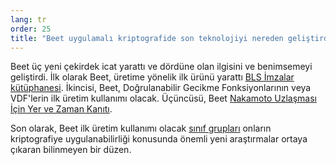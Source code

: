```yaml
---
lang: tr
order: 25
title: "Beet uygulamalı kriptografide son teknolojiyi nereden geliştirdi?"
---
```


Beet üç yeni çekirdek icat yarattı ve dördüne olan ilgisini ve benimsemeyi geliştirdi. İlk olarak Beet, üretime yönelik ilk ürünü yarattı [BLS İmzalar kütüphanesi](https://github.com/Beet-Network/bls-signatures). İkincisi, Beet, Doğrulanabilir Gecikme Fonksiyonlarının veya VDF'lerin ilk üretim kullanımı olacak. Üçüncüsü, Beet [Nakamoto Uzlaşması İçin Yer ve Zaman Kanıtı](https://www.beetnetwork.org/assets/BeetGreenPaper.pdf).

Son olarak, Beet ilk üretim kullanımı olacak [sınıf grupları](https://github.com/Beet-Network/vdf-competition/blob/master/classgroups.pdf) onların kriptografiye uygulanabilirliği konusunda önemli yeni araştırmalar ortaya çıkaran bilinmeyen bir düzen.

